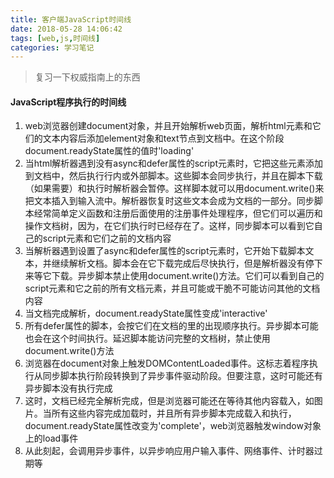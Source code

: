 ```yaml
---
title: 客户端JavaScript时间线
date: 2018-05-28 14:06:42
tags: [web,js,时间线]
categories: 学习笔记
---
```


> 复习一下权威指南上的东西
<!-- more -->
#### JavaScript程序执行的时间线
1. web浏览器创建document对象，并且开始解析web页面，解析html元素和它们的文本内容后添加element对象和text节点到文档中。在这个阶段document.readyState属性的值时'loading'
2. 当html解析器遇到没有async和defer属性的script元素时，它把这些元素添加到文档中，然后执行行内或外部脚本。这些脚本会同步执行，并且在脚本下载（如果需要）和执行时解析器会暂停。这样脚本就可以用document.write()来把文本插入到输入流中。解析器恢复时这些文本会成为文档的一部分。同步脚本经常简单定义函数和注册后面使用的注册事件处理程序，但它们可以遍历和操作文档树，因为，在它们执行时已经存在了。这样，同步脚本可以看到它自己的script元素和它们之前的文档内容
3. 当解析器遇到设置了async和defer属性的script元素时，它开始下载脚本文本，并继续解析文档。脚本会在它下载完成后尽快执行，但是解析器没有停下来等它下载。异步脚本禁止使用document.write()方法。它们可以看到自己的script元素和它之前的所有文档元素，并且可能或干脆不可能访问其他的文档内容
4. 当文档完成解析，document.readyState属性变成'interactive'
5. 所有defer属性的脚本，会按它们在文档的里的出现顺序执行。异步脚本可能也会在这个时间执行。延迟脚本能访问完整的文档树，禁止使用document.write()方法
6. 浏览器在document对象上触发DOMContentLoaded事件。这标志着程序执行从同步脚本执行阶段转换到了异步事件驱动阶段。但要注意，这时可能还有异步脚本没有执行完成
7. 这时，文档已经完全解析完成，但是浏览器可能还在等待其他内容载入，如图片。当所有这些内容完成加载时，并且所有异步脚本完成载入和执行，document.readyState属性改变为'complete'，web浏览器触发window对象上的load事件
8. 从此刻起，会调用异步事件，以异步响应用户输入事件、网络事件、计时器过期等
